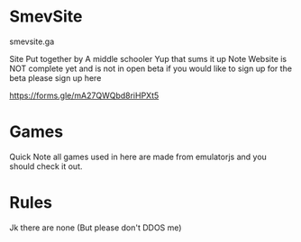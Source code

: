 # SmevSite

smevsite.ga

Site Put together by A middle schooler Yup that sums it up
Note Website is NOT complete yet and is not in open beta if you would like to sign up for the beta
please sign up here

https://forms.gle/mA27QWQbd8riHPXt5

# Games
Quick Note all games used in here are made from emulatorjs and you should check it out.

# Rules

Jk there are none 
(But please don't DDOS me)
